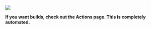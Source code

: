 
<img style="img { width: 128px; height: 128px; }" src="https://github.com/info-ch4n/discord4j-shaded/raw/main/discord4j-shaded.png"/>

<b>If you want builds, check out the Actions page. This is completely automated.</b>
